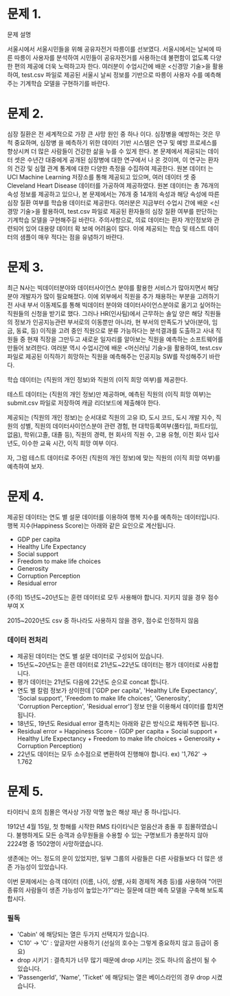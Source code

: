 # 문제 1.
문제 설명

서울시에서 서울시민들을 위해 공유자전거 따릉이를 선보였다. 서울시에서는 날씨에 따른 따릉이 사용자를 분석하여 시민들이 공유자전거를 사용하는데 불편함이 없도록 다양한 편의 제공에 더욱 노력하고자 한다. 여러분이 수업시간에 배운 <신경망 기술>을 활용하여, test.csv 파일로 제공된 서울시 날씨 정보를 기반으로 따릉이 사용자 수를 예측해주는 기계학습 모델을 구현하기를 바란다.

# 문제 2.
심장 질환은 전 세계적으로 가장 큰 사망 원인 중 하나 이다. 심장병을 예방하는 것은 무척 중요하며, 심장병 을 예측하기 위한 데이터 기반 시스템은 연구 및 예방 프로세스를 향상시켜 더 많은 사람들이 건강한 삶을 누를 수 있게 한다. 본 문제에서 제공되는 데이터 셋은 수년간 대중에게 공개된 심장병에 대한 연구에서 나 온 것이며, 이 연구는 환자의 건강 및 심혈 관계 통계에 대한 다양한 측정을 수집하여 제공한다. 원본 데이터 는 UCI Machine Learning 저장소를 통해 제공되고 있으며, 여러 데이터 셋 중 Cleveland Heart Disease 데이터를 가공하여 제공하였다. 원본 데이터는 총 76개의 속성 정보를 제공하고 있으나, 본 문제에서는 76개 중 14개의 속성과 해당 속성에 따른 심장 질환 여부를 학습용 데이터로 제공한다. 여러분은 지금부터 수업시 간에 배운 <신경망 기술>을 활용하여, test.csv 파일로 제공된 환자들의 심장 질환 여부를 판단하는 기계학습 모델을 구현해주길 바란다. 주의사항으로, 의료 데이터는 환자 개인정보와 관련되어 있어 대용량 데이터 확 보에 어려움이 많다. 이에 제공되는 학습 및 테스트 데이터의 샘플이 매우 적다는 점을 유념하기 바란다.

# 문제 3.
최근 N사는 빅데이터분야와 데이터사이언스 분야를 활용한 서비스가 많아지면서 해당 분야 개발자가 많이 필요해졌다. 이에 외부에서 직원을 추가 채용하는 부분을 고려하기 전 사내 부서 이동제도를 통해 빅데이터 분야와 데이터사이언스분야로 옮기고 싶어하는 직원들의 신청을 받기로 했다. 그러나 HR(인사팀)에서 근무하는 솔잎 양은 해당 직원들의 정보가 인공지능관련 부서로의 이동뿐만 아니라, 현 부서의 만족도가 낮아(분야, 임금, 동료, 등) 이직을 고려 중인 직원으로 분류 가능하다는 분석결과를 도출하고 사내 직원들 중 현재 직장을 그만두고 새로운 일자리를 알아보는 직원을 예측하는 소프트웨어를 만들어 보려한다. 여러분 역시 수업시간에 배운 <머신러닝 기술>을 활용하여, test.csv 파일로 제공된 이직하기 희망하는 직원을 예측해주는 인공지능 SW를 작성해주기 바란다.

학습 데이터는 (직원의 개인 정보)와 직원의 (이직 희망 여부)를 제공한다.

테스트 데이터는 (직원의 개인 정보)만 제공하며, 예측된 직원의 (이직 희망 여부)는 submit.csv 파일로 저장하여 캐글 리더보드에 제출해야 한다.

제공되는 (직원의 개인 정보)는 순서대로 직원의 고유 ID, 도시 코드, 도시 개발 지수, 직원의 성별, 직원의 데이터사이언스분야 관련 경험, 현 대학등록여부(풀타임, 파트타임, 없음), 학위(고졸, 대졸 등), 직원의 경력, 현 회사의 직원 수, 고용 유형, 이전 회사 입사 년도, 이수한 교육 시간, 이직 희망 여부 이다.

자, 그럼 테스트 데이터로 주어진 (직원의 개인 정보)에 맞는 직원의 (이직 희망 여부)를 예측하여 보자.

# 문제 4.

제공된 데이터는 연도 별 설문 데이터를 이용하여 행복 지수를 예측하는 데이터입니다.
행복 지수(Happiness Score)는 아래와 같은 요인으로 계산됩니다.

- GDP per capita
- Healthy Life Expectancy
- Social support
- Freedom to make life choices
- Generosity
- Corruption Perception
- Residual error
  
(주의) 15년도~20년도는 훈련 데이터로 모두 사용해야 합니다. 지키지 않을 경우 점수 부여 X

2015~2020년도 csv 중 하나라도 사용하지 않을 경우, 점수로 인정하지 않음

### 데이터 전처리
- 제공된 데이터는 연도 별 설문 데이터로 구성되어 있습니다.
- 15년도~20년도는 훈련 데이터로 21년도~22년도 데이터는 평가 데이터로 사용합니다.
- 평가 데이터는 21년도 다음에 22년도 순으로 concat 합니다.
- 연도 별 칼럼 정보가 상이한데 ['GDP per capita', 'Healthy Life Expectancy', 'Social support', 'Freedom to make life choices', 'Generosity', 'Corruption Perception', 'Residual error'] 정보 만을 이용해서 데이터를 합치면 됩니다.
- 18년도, 19년도 Residual error 결측치는 아래와 같은 방식으로 채워주면 됩니다.
- Residual error = Happiness Score - (GDP per capita + Social support + Healthy Life Expectancy + Freedom to make life choices + Generosity + Corruption Perception)
- 22년도 데이터는 모두 소수점으로 변환하여 진행해야 합니다. ex) '1,762' -> 1.762

# 문제 5.

타이타닉 호의 침몰은 역사상 가장 악명 높은 해상 재난 중 하나입니다.

1912년 4월 15일, 첫 항해를 시작한 RMS 타이타닉은 얼음산과 충돌 후 침몰하였습니다. 불행하게도 모든 승객과 승무원들을 수용할 수 있는 구명보트가 충분하지 않아 2224명 중 1502명이 사망하였습니다.

생존에는 어느 정도의 운이 있었지만, 일부 그룹의 사람들은 다른 사람들보다 더 많은 생존 가능성이 있었습니다.

이번 문제에서는 승객 데이터 (이름, 나이, 성별, 사회 경제적 계층 등)를 사용하여 "어떤 종류의 사람들이 생존 가능성이 높았는가?"라는 질문에 대한 예측 모델을 구축해 보도록 합시다.

### 필독
- 'Cabin' 에 해당되는 열은 두가지 선택지가 있습니다.
- 'C10' -> 'C' : 앞글자만 사용하기 (선실의 호수는 그렇게 중요하지 않고 등급이 중요)
- drop 시키기 : 결측치가 너무 많기 때문에 drop 시키는 것도 하나의 옵션이 될 수 있습니다.
- 'PassengerId', 'Name', 'Ticket' 에 해당되는 열은 베이스라인의 경우 drop 시켰습니다.
